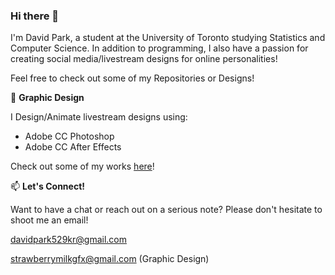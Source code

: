 ### Hi there 👋

I'm David Park, a student at the University of Toronto studying Statistics and Computer Science. In addition to programming, I also have a passion for creating social media/livestream designs for online personalities!

Feel free to check out some of my Repositories or Designs!







👯 **Graphic Design**

I Design/Animate livestream designs using:

* Adobe CC Photoshop
* Adobe CC After Effects 

Check out some of my works [here](https://www.twitter.com/strawmilked)!




📫 **Let's Connect!**

Want to have a chat or reach out on a serious note? Please don't hesitate to shoot me an email!

davidpark529kr@gmail.com

strawberrymilkgfx@gmail.com (Graphic Design)

<!--
**mdilac/mdilac** is a ✨ _special_ ✨ repository because its `README.md` (this file) appears on your GitHub profile.

Here are some ideas to get you started:

- 🔭 I’m currently working on ...
- 🌱 I’m currently learning ...
- 👯 I’m looking to collaborate on ...
- 🤔 I’m looking for help with ...
- 💬 Ask me about ...
- 📫 How to reach me: ...
- 😄 Pronouns: ...
- ⚡ Fun fact: ...
-->
